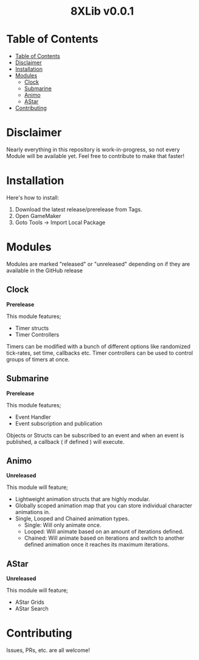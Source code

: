 
<div align=center>  <h1> 8XLib v0.0.1 </h1>  </div>

# Table of Contents

- [Table of Contents](#table-of-contents)
- [Disclaimer](#disclaimer)
- [Installation](#installation)
- [Modules](#modules)
  - [Clock](#clock)
  - [Submarine](#submarine)
  - [Animo](#animo)
  - [AStar](#astar)
- [Contributing](#contributing)

# Disclaimer
Nearly everything in this repository is work-in-progress, so not every Module will be available yet. Feel free to contribute to make that faster!

# Installation
Here's how to install:
1. Download the latest release/prerelease from Tags.
2. Open GameMaker
3. Goto Tools -> Import Local Package

# Modules
Modules are marked "released" or "unreleased" depending on if they are available in the GitHub release

## Clock
**Prerelease**

This module features;
- Timer structs
- Timer Controllers

Timers can be modified with a bunch of different options like randomized tick-rates, set time, callbacks etc.
Timer controllers can be used to control groups of timers at once.

## Submarine
**Prerelease**

This module features;
- Event Handler
- Event subscription and publication

Objects or Structs can be subscribed to an event and when an event is published, a callback ( if defined ) will execute.

## Animo
**Unreleased**

This module will feature;
- Lightweight animation structs that are highly modular.
- Globally scoped animation map that you can store individual character animations in.
- Single, Looped and Chained animation types.
	- Single: Will only animate once.
	- Looped: Will animate based on an amount of iterations defined.
	- Chained: Will animate based on iterations and switch to another defined animation once it reaches its maximum iterations.

## AStar
**Unreleased**

This module will feature;
- AStar Grids
- AStar Search

# Contributing
Issues, PRs, etc. are all welcome!
